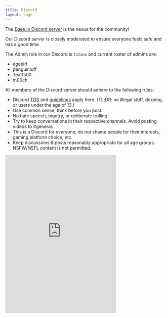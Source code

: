 ```yaml
---
title: Discord
layout: page
---
```


The [Egee.io Discord server](https://discord.gg/EMbcgR8) is the nexus for the community!

Our Discord server is closely moderated to ensure everyone feels safe and has a good time.

The Admin role in our Discord is `titans` and current roster of admins are:

* egeeirl
* penguinluff
* Teal1500
* m00ch

All members of the Discord server should adhere to the following rules:

* Discord [TOS](https://discord.com/terms) and [guidelines](https://discord.com/guidelines) apply here. (TL;DR: no illegal stuff, doxxing, or users under the age of 13.)
* Use common sense; think before you post.
* No hate speech, bigotry, or deliberate trolling.
* Try to keep conversations in their respective channels. Avoid posting videos to #general.
* This is a Discord for everyone; do not shame people for their interests, gaming platform choice, etc.
* Keep discussions & posts reasonably appropriate for all age groups. NSFW/NSFL content is not permitted.

<iframe src="https://discordapp.com/widget?id=183740337976508416&theme=dark" width="350" height="500" allowtransparency="true" frameborder="0" sandbox="allow-popups allow-popups-to-escape-sandbox allow-same-origin allow-scripts"></iframe>
